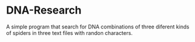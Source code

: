 # DNA-Research
A simple program that search for DNA combinations of three diferent kinds of spiders in three text files with randon characters.

